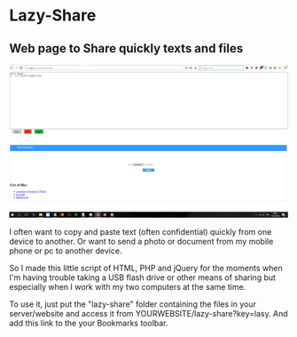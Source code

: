 # Lazy-Share

Web page to Share quickly texts and files
-----------------------------------
![ScreenShot](https://raw.githubusercontent.com/Kamoba/Lazy-Share/master/uploads/screenshot.png)

I often want to copy and paste text (often confidential) quickly from one device to another.
Or want to send a photo or document from my mobile phone or pc to another device.

So I made this little script of HTML, PHP and jQuery for the moments when I'm having trouble taking a USB flash drive or other means of sharing but especially when I work with my two computers at the same time.

To use it, just put the "lazy-share" folder containing the files in your server/website and access it from YOURWEBSITE/lazy-share?key=lasy.
And add this link to the your Bookmarks toolbar.
